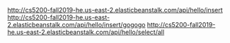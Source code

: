 http://cs5200-fall2019-he.us-east-2.elasticbeanstalk.com/api/hello/insert
http://cs5200-fall2019-he.us-east-2.elasticbeanstalk.com/api/hello/insert/gogogo
http://cs5200-fall2019-he.us-east-2.elasticbeanstalk.com/api/hello/select/all
